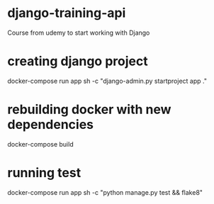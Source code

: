 # django-training-api
Course from udemy to start working with Django


# creating django project
docker-compose run app sh -c "django-admin.py startproject app ."

# rebuilding docker with new dependencies
docker-compose build

# running test 
docker-compose run app sh -c "python manage.py test && flake8"